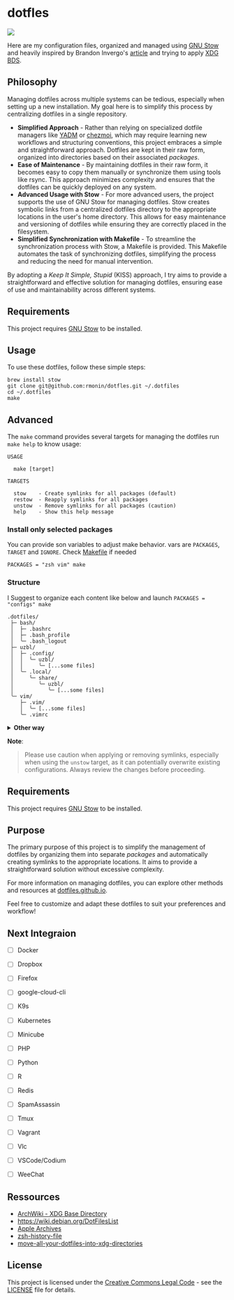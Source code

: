 # dotfles

<img src="https://repository-images.githubusercontent.com/742217560/0ff84823-23e7-4ab4-97b1-f10a111b47da">

Here are my configuration files, organized and managed using [GNU Stow](https://www.gnu.org/software/stow/) and heavily inspired by Brandon Invergo's [article](https://brandon.invergo.net/news/2012-05-26-using-gnu-stow-to-manage-your-dotfiles.html) and trying to apply [XDG BDS](https://specifications.freedesktop.org/basedir-spec/basedir-spec-latest.html).

## Philosophy

Managing dotfiles across multiple systems can be tedious, especially when setting up a new installation. My goal here is to simplify this process by centralizing dotfiles in a single repository.

- **Simplified Approach** - Rather than relying on specialized dotfile managers like [YADM](https://yadm.io) or [chezmoi](https://www.chezmoi.io), which may require learning new workflows and structuring conventions, this project embraces a simple and straightforward approach. Dotfiles are kept in their raw form, organized into directories based on their associated _packages_.
- **Ease of Maintenance** - By maintaining dotfiles in their raw form, it becomes easy to copy them manually or synchronize them using tools like rsync. This approach minimizes complexity and ensures that the dotfiles can be quickly deployed on any system.
- **Advanced Usage with Stow** - For more advanced users, the project supports the use of GNU Stow for managing dotfiles. Stow creates symbolic links from a centralized dotfiles directory to the appropriate locations in the user's home directory. This allows for easy maintenance and versioning of dotfiles while ensuring they are correctly placed in the filesystem.
- **Simplified Synchronization with Makefile** - To streamline the synchronization process with Stow, a Makefile is provided. This Makefile automates the task of synchronizing dotfiles, simplifying the process and reducing the need for manual intervention.

By adopting a _Keep It Simple, Stupid_ (KISS) approach, I try aims to provide a straightforward and effective solution for managing dotfiles, ensuring ease of use and maintainability across different systems.

## Requirements

This project requires [GNU Stow](https://www.gnu.org/software/stow/) to be installed.

## Usage

To use these dotfiles, follow these simple steps:

```shell
brew install stow
git clone git@github.com:rmonin/dotfles.git ~/.dotfiles 
cd ~/.dotfiles
make
```

## Advanced

The `make` command provides several targets for managing the dotfiles run `make help` to know usage:

```
USAGE

  make [target]

TARGETS

  stow    - Create symlinks for all packages (default)
  restow  - Reapply symlinks for all packages
  unstow  - Remove symlinks for all packages (caution)
  help    - Show this help message
```

### Install only selected packages

You can provide son variables to adjust make behavior. vars are `PACKAGES`, `TARGET` and `IGNORE`. Check [Makefile](https://github.com/rmonin/dotfles/blob/main/Makefile) if needed

```shell
PACKAGES = "zsh vim" make
```

### Structure

I Suggest to organize each content like below and launch `PACKAGES = "configs" make`

```
.dotfiles/
 ├─ bash/
 │  ├─ .bashrc
 │  ├─ .bash_profile
 │  ╰─ .bash_logout
 ├─ uzbl/
 │  ├─ .config/
 │  │  ╰─ uzbl/
 │  │     ╰─ [...some files]
 │  ╰─ .local/
 │     ╰─ share/
 │        ╰─ uzbl/
 │           ╰─ [...some files]
 ╰─ vim/
    ├─ .vim/
    │  ╰─ [...some files]
    ╰─ .vimrc
```

<details><summary><b>Other way</b></summary>

You can alternatively put everything messy on a configs _package_ (or whatever you want)

```
.dotfiles/
 ╰─ configs/
    ├─ .bashrc
    ├─ .bash_profile
    ├─ .bash_logout
    ├─ uzbl/
    │  ╰─ [...some files]
    ├─ .local/
    │  ╰─ share/
    │     ╰─ uzbl/
    │        ╰─ [...some files]
    ├─ .vim/
    │  ╰─ [...some files]
    ╰─ .vimrc
```

According to Stow documentation, the Makefile manage also `--dotfiles` option, so you can also use _dot-_ prefix if you do not want hidden content on your project :

```
dotfles/
 ╰─ configs/
    ├─ dot-bashrc
    ├─ dot-bash_profile
    ├─ dot-bash_logout
    ├─ uzbl/
    │  ╰─ [...some files]
    ├─ dot-local/
    │  ╰─ share/
    │     ╰─ uzbl/
    │        ╰─ [...some files]
    ├─ dot-vim/
    │  ╰─ [...some files]
    ╰─ dot-vimrc
```
</details>

**Note**:
> Please use caution when applying or removing symlinks, especially when using the `unstow` target, as it can potentially overwrite existing configurations. Always review the changes before proceeding.

## Requirements

This project requires [GNU Stow](https://www.gnu.org/software/stow/) to be installed.

## Purpose

The primary purpose of this project is to simplify the management of dotfiles by organizing them into separate _packages_ and automatically creating symlinks to the appropriate locations. It aims to provide a straightforward solution without excessive complexity.

For more information on managing dotfiles, you can explore other methods and resources at [dotfiles.github.io](https://dotfiles.github.io).

Feel free to customize and adapt these dotfiles to suit your preferences and workflow!

## Next Integraion

- [ ] Docker
- [ ] Dropbox
- [ ] Firefox
- [ ] google-cloud-cli
- [ ] K9s
- [ ] Kubernetes
- [ ] Minicube
- [ ] PHP
- [ ] Python
- [ ] R
- [ ] Redis
- [ ] SpamAssassin
- [ ] Tmux
- [ ] Vagrant
- [ ] Vlc
- [ ] VSCode/Codium
- [ ] WeeChat


## Ressources

- [ArchWiki - XDG Base Directory](https://wiki.archlinux.org/title/XDG_Base_Directory)
- https://wiki.debian.org/DotFilesList
- [Apple Archives](https://developer.apple.com/library/archive/documentation/FileManagement/Conceptual/FileSystemProgrammingGuide/FileSystemOverview/FileSystemOverview.html#//apple_ref/doc/uid/TP40010672-CH2-SW14)
- [zsh-history-file](https://unix.stackexchange.com/questions/654663/problem-with-zsh-history-file)
- [move-all-your-dotfiles-into-xdg-directories](https://superuser.com/questions/874901/what-are-the-step-to-move-all-your-dotfiles-into-xdg-directories)

## License

This project is licensed under the [Creative Commons Legal Code](https://creativecommons.org/licenses/) - see the [LICENSE](LICENSE) file for details.
